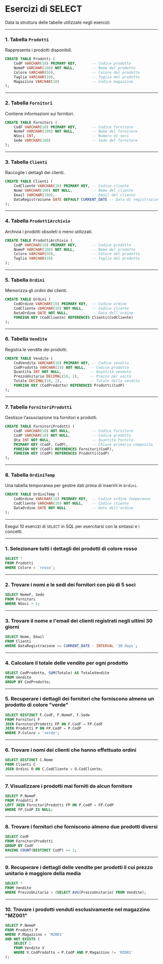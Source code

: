 # Esercizi di SELECT

Data la struttura delle tabelle utilizzate negli esercizi:

---

### **1. Tabella `Prodotti`**
Rappresenta i prodotti disponibili.

```sql
CREATE TABLE Prodotti (
    CodP VARCHAR(10) PRIMARY KEY,       -- Codice prodotto
    NomeP VARCHAR(100) NOT NULL,        -- Nome del prodotto
    Colore VARCHAR(50),                 -- Colore del prodotto
    Taglia VARCHAR(10),                 -- Taglia del prodotto
    Magazzino VARCHAR(10)               -- Codice magazzino
);
```

---

### **2. Tabella `Fornitori`**
Contiene informazioni sui fornitori.

```sql
CREATE TABLE Fornitori (
    CodF VARCHAR(10) PRIMARY KEY,       -- Codice fornitore
    NomeF VARCHAR(100) NOT NULL,        -- Nome del fornitore
    NSoci INT,                          -- Numero di soci
    Sede VARCHAR(100)                   -- Sede del fornitore
);
```

---

### **3. Tabella `Clienti`**
Raccoglie i dettagli dei clienti.

```sql
CREATE TABLE Clienti (
    CodCliente VARCHAR(10) PRIMARY KEY, -- Codice cliente
    Nome VARCHAR(100) NOT NULL,         -- Nome del cliente
    Email VARCHAR(100),                 -- Email del cliente
    DataRegistrazione DATE DEFAULT CURRENT_DATE -- Data di registrazione
);
```

---

### **4. Tabella `ProdottiArchivio`**
Archivia i prodotti obsoleti o meno utilizzati.

```sql
CREATE TABLE ProdottiArchivio (
    CodP VARCHAR(10) PRIMARY KEY,       -- Codice prodotto
    NomeP VARCHAR(100) NOT NULL,        -- Nome del prodotto
    Colore VARCHAR(50),                 -- Colore del prodotto
    Taglia VARCHAR(10)                  -- Taglia del prodotto
);
```

---

### **5. Tabella `Ordini`**
Memorizza gli ordini dei clienti.

```sql
CREATE TABLE Ordini (
    CodOrdine VARCHAR(10) PRIMARY KEY,  -- Codice ordine
    CodCliente VARCHAR(10) NOT NULL,    -- Codice cliente
    DataOrdine DATE NOT NULL,           -- Data dell'ordine
    FOREIGN KEY (CodCliente) REFERENCES Clienti(CodCliente)
);
```

---

### **6. Tabella `Vendite`**
Registra le vendite dei prodotti.

```sql
CREATE TABLE Vendite (
    CodVendita VARCHAR(10) PRIMARY KEY, -- Codice vendita
    CodProdotto VARCHAR(10) NOT NULL,  -- Codice prodotto
    Quantita INT NOT NULL,             -- Quantità venduta
    PrezzoUnitario DECIMAL(10, 2),     -- Prezzo per unità
    Totale DECIMAL(10, 2),             -- Totale della vendita
    FOREIGN KEY (CodProdotto) REFERENCES Prodotti(CodP)
);
```

---

### **7. Tabella `FornitoriProdotti`**
Gestisce l'associazione tra fornitori e prodotti.

```sql
CREATE TABLE FornitoriProdotti (
    CodF VARCHAR(10) NOT NULL,          -- Codice fornitore
    CodP VARCHAR(10) NOT NULL,          -- Codice prodotto
    Qta INT NOT NULL,                   -- Quantità fornita
    PRIMARY KEY (CodF, CodP),           -- Chiave primaria composita
    FOREIGN KEY (CodF) REFERENCES Fornitori(CodF),
    FOREIGN KEY (CodP) REFERENCES Prodotti(CodP)
);
```

---

### **8. Tabella `OrdiniTemp`**
Una tabella temporanea per gestire dati prima di inserirli in `Ordini`.

```sql
CREATE TABLE OrdiniTemp (
    CodOrdine VARCHAR(10) PRIMARY KEY,  -- Codice ordine temporaneo
    CodCliente VARCHAR(10) NOT NULL,    -- Codice cliente
    DataOrdine DATE NOT NULL            -- Data dell'ordine
);
```

---

Esegui 10 esercizi di `SELECT` in SQL per esercitarsi con la sintassi e i concetti. 

---

### **1. Selezionare tutti i dettagli dei prodotti di colore rosso**
```sql
SELECT * 
FROM Prodotti
WHERE Colore = 'rosso';
```

---

### **2. Trovare i nomi e le sedi dei fornitori con più di 5 soci**
```sql
SELECT NomeF, Sede
FROM Fornitori
WHERE NSoci > 5;
```

---

### **3. Trovare il nome e l'email dei clienti registrati negli ultimi 30 giorni**
```sql
SELECT Nome, Email
FROM Clienti
WHERE DataRegistrazione >= CURRENT_DATE - INTERVAL '30 days';
```

---

### **4. Calcolare il totale delle vendite per ogni prodotto**
```sql
SELECT CodProdotto, SUM(Totale) AS TotaleVendite
FROM Vendite
GROUP BY CodProdotto;
```

---

### **5. Recuperare i dettagli dei fornitori che forniscono almeno un prodotto di colore "verde"**
```sql
SELECT DISTINCT F.CodF, F.NomeF, F.Sede
FROM Fornitori F
JOIN FornitoriProdotti FP ON F.CodF = FP.CodF
JOIN Prodotti P ON FP.CodP = P.CodP
WHERE P.Colore = 'verde';
```

---

### **6. Trovare i nomi dei clienti che hanno effettuato ordini**
```sql
SELECT DISTINCT C.Nome
FROM Clienti C
JOIN Ordini O ON C.CodCliente = O.CodCliente;
```

---

### **7. Visualizzare i prodotti mai forniti da alcun fornitore**
```sql
SELECT P.NomeP
FROM Prodotti P
LEFT JOIN FornitoriProdotti FP ON P.CodP = FP.CodP
WHERE FP.CodP IS NULL;
```

---

### **8. Trovare i fornitori che forniscono almeno due prodotti diversi**
```sql
SELECT CodF
FROM FornitoriProdotti
GROUP BY CodF
HAVING COUNT(DISTINCT CodP) >= 2;
```

---

### **9. Recuperare i dettagli delle vendite per prodotti il cui prezzo unitario è maggiore della media**
```sql
SELECT *
FROM Vendite
WHERE PrezzoUnitario > (SELECT AVG(PrezzoUnitario) FROM Vendite);
```

---

### **10. Trovare i prodotti venduti esclusivamente nel magazzino "MZ001"**
```sql
SELECT P.NomeP
FROM Prodotti P
WHERE P.Magazzino = 'MZ001'
AND NOT EXISTS (
    SELECT 1
    FROM Vendite V
    WHERE V.CodProdotto = P.CodP AND P.Magazzino != 'MZ001'
);
```

